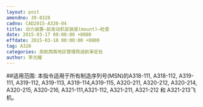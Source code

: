 ```yaml
---
layout: post
amendno: 39-8328
cadno: CAD2015-A320-04
title: 动力装置—前发动机安装座(mount)—检查
date: 2015-03-17 00:00:00 +0800
effdate: 2015-03-18 00:00:00 +0800
tag: A320
categories: 民航西南地区管理局适航审定处
author: 李光耀
---
```


##适用范围:
本指令适用于所有制造序列号(MSN)的A318-111, A318-112, A319-111, A319-112, A319-113, A319-114,A319-115, A320-211, A320-212, A320-214, A320-215, A320-216, A321-111,A321-112, A321-211, A321-212 和 A321-213飞机。

